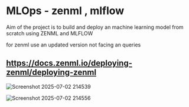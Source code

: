 # MLOps - zenml , mlflow

Aim of the project is to build and deploy an machine learning model from scratch using ZENML and MLFLOW 

for zenml use an updated version not facing an queries
## https://docs.zenml.io/deploying-zenml/deploying-zenml

![Screenshot 2025-07-02 214539](https://github.com/user-attachments/assets/766bb7ad-b3e9-426b-bac0-240c7d3353f9)


![Screenshot 2025-07-02 214556](https://github.com/user-attachments/assets/3191eb30-01e7-4a0d-9513-c6e469b0c654)

